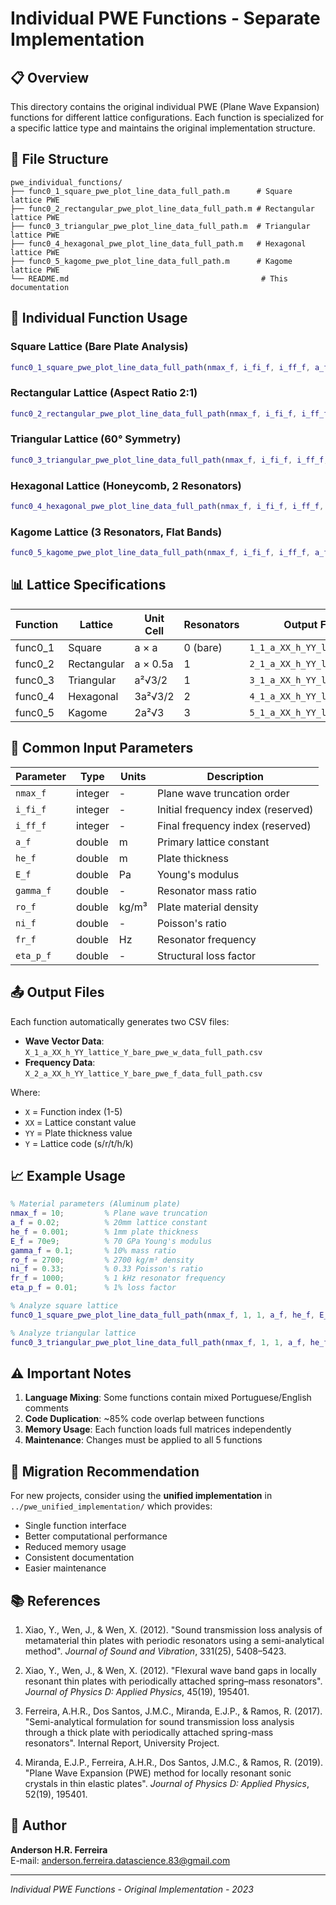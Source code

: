 # Individual PWE Functions - Separate Implementation

## 📋 Overview

This directory contains the original individual PWE (Plane Wave Expansion) functions for different lattice configurations. Each function is specialized for a specific lattice type and maintains the original implementation structure.

## 📁 File Structure

```
pwe_individual_functions/
├── func0_1_square_pwe_plot_line_data_full_path.m      # Square lattice PWE
├── func0_2_rectangular_pwe_plot_line_data_full_path.m # Rectangular lattice PWE  
├── func0_3_triangular_pwe_plot_line_data_full_path.m  # Triangular lattice PWE
├── func0_4_hexagonal_pwe_plot_line_data_full_path.m   # Hexagonal lattice PWE
├── func0_5_kagome_pwe_plot_line_data_full_path.m      # Kagome lattice PWE
└── README.md                                           # This documentation
```

## 🔧 Individual Function Usage

### Square Lattice (Bare Plate Analysis)
```matlab
func0_1_square_pwe_plot_line_data_full_path(nmax_f, i_fi_f, i_ff_f, a_f, he_f, E_f, gamma_f, ro_f, ni_f, fr_f, eta_p_f);
```

### Rectangular Lattice (Aspect Ratio 2:1)
```matlab
func0_2_rectangular_pwe_plot_line_data_full_path(nmax_f, i_fi_f, i_ff_f, a_f, he_f, E_f, gamma_f, ro_f, ni_f, fr_f, eta_p_f);
```

### Triangular Lattice (60° Symmetry)
```matlab
func0_3_triangular_pwe_plot_line_data_full_path(nmax_f, i_fi_f, i_ff_f, a_f, he_f, E_f, gamma_f, ro_f, ni_f, fr_f, eta_p_f);
```

### Hexagonal Lattice (Honeycomb, 2 Resonators)
```matlab
func0_4_hexagonal_pwe_plot_line_data_full_path(nmax_f, i_fi_f, i_ff_f, a_f, he_f, E_f, gamma_f, ro_f, ni_f, fr_f, eta_p_f);
```

### Kagome Lattice (3 Resonators, Flat Bands)
```matlab
func0_5_kagome_pwe_plot_line_data_full_path(nmax_f, i_fi_f, i_ff_f, a_f, he_f, E_f, gamma_f, ro_f, ni_f, fr_f, eta_p_f);
```

## 📊 Lattice Specifications

| Function | Lattice | Unit Cell | Resonators | Output Files |
|----------|---------|-----------|------------|-------------|
| func0_1  | Square | a × a | 0 (bare) | `1_1_a_XX_h_YY_lattice_s_*` |
| func0_2  | Rectangular | a × 0.5a | 1 | `2_1_a_XX_h_YY_lattice_r_*` |
| func0_3  | Triangular | a²√3/2 | 1 | `3_1_a_XX_h_YY_lattice_t_*` |
| func0_4  | Hexagonal | 3a²√3/2 | 2 | `4_1_a_XX_h_YY_lattice_h_*` |
| func0_5  | Kagome | 2a²√3 | 3 | `5_1_a_XX_h_YY_lattice_k_*` |

## 🔢 Common Input Parameters

| Parameter | Type | Units | Description |
|-----------|------|-------|-------------|
| `nmax_f` | integer | - | Plane wave truncation order |
| `i_fi_f` | integer | - | Initial frequency index (reserved) |
| `i_ff_f` | integer | - | Final frequency index (reserved) |
| `a_f` | double | m | Primary lattice constant |
| `he_f` | double | m | Plate thickness |
| `E_f` | double | Pa | Young's modulus |
| `gamma_f` | double | - | Resonator mass ratio |
| `ro_f` | double | kg/m³ | Plate material density |
| `ni_f` | double | - | Poisson's ratio |
| `fr_f` | double | Hz | Resonator frequency |
| `eta_p_f` | double | - | Structural loss factor |

## 📤 Output Files

Each function automatically generates two CSV files:
- **Wave Vector Data**: `X_1_a_XX_h_YY_lattice_Y_bare_pwe_w_data_full_path.csv`
- **Frequency Data**: `X_2_a_XX_h_YY_lattice_Y_bare_pwe_f_data_full_path.csv`

Where:
- `X` = Function index (1-5)
- `XX` = Lattice constant value
- `YY` = Plate thickness value  
- `Y` = Lattice code (s/r/t/h/k)

## 📈 Example Usage

```matlab
% Material parameters (Aluminum plate)
nmax_f = 10;         % Plane wave truncation
a_f = 0.02;          % 20mm lattice constant
he_f = 0.001;        % 1mm plate thickness
E_f = 70e9;          % 70 GPa Young's modulus
gamma_f = 0.1;       % 10% mass ratio
ro_f = 2700;         % 2700 kg/m³ density
ni_f = 0.33;         % 0.33 Poisson's ratio
fr_f = 1000;         % 1 kHz resonator frequency
eta_p_f = 0.01;      % 1% loss factor

% Analyze square lattice
func0_1_square_pwe_plot_line_data_full_path(nmax_f, 1, 1, a_f, he_f, E_f, gamma_f, ro_f, ni_f, fr_f, eta_p_f);

% Analyze triangular lattice
func0_3_triangular_pwe_plot_line_data_full_path(nmax_f, 1, 1, a_f, he_f, E_f, gamma_f, ro_f, ni_f, fr_f, eta_p_f);
```

## ⚠️ Important Notes

1. **Language Mixing**: Some functions contain mixed Portuguese/English comments
2. **Code Duplication**: ~85% code overlap between functions
3. **Memory Usage**: Each function loads full matrices independently
4. **Maintenance**: Changes must be applied to all 5 functions

## 🔄 Migration Recommendation

For new projects, consider using the **unified implementation** in `../pwe_unified_implementation/` which provides:
- Single function interface
- Better computational performance  
- Reduced memory usage
- Consistent documentation
- Easier maintenance

## 📚 References

1. Xiao, Y., Wen, J., & Wen, X. (2012). "Sound transmission loss analysis of metamaterial thin plates with periodic resonators using a semi-analytical method". *Journal of Sound and Vibration*, 331(25), 5408–5423.

2. Xiao, Y., Wen, J., & Wen, X. (2012). "Flexural wave band gaps in locally resonant thin plates with periodically attached spring–mass resonators". *Journal of Physics D: Applied Physics*, 45(19), 195401.

3. Ferreira, A.H.R., Dos Santos, J.M.C., Miranda, E.J.P., & Ramos, R. (2017). "Semi-analytical formulation for sound transmission loss analysis through a thick plate with periodically attached spring-mass resonators". Internal Report, University Project.

4. Miranda, E.J.P., Ferreira, A.H.R., Dos Santos, J.M.C., & Ramos, R. (2019). "Plane Wave Expansion (PWE) method for locally resonant sonic crystals in thin elastic plates". *Journal of Physics D: Applied Physics*, 52(19), 195401.

## 👥 Author

**Anderson H.R. Ferreira**  
E-mail: anderson.ferreira.datascience.83@gmail.com

---

*Individual PWE Functions - Original Implementation - 2023*